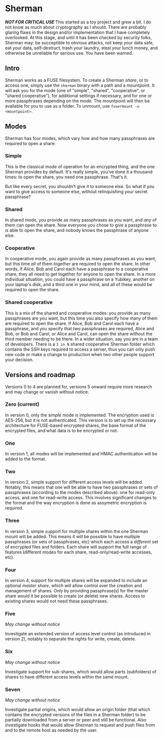 # Sherman

___NOT FOR CRITICAL USE___ This started as a toy project and grew a bit. I do
not know as much about cryptography as I should. There are probably glaring
flaws in the design and/or implementation that I have completely overlooked.
At this stage, and until it has been checked by security folks, Sherman may: be
succeptible to obvious attacks, not keep your data safe, eat your data,
self-destruct, trash your laundry, steal your lunch money, and otherwise be
unreliable for serious use. You have been warned.

## Intro

Sherman works as a FUSE filesystem. To create a Sherman _share_, or to access
one, simply use the `sherman` binary with a path and a mountpoint. It will ask
you for the mode (one of "simple", "shared", "cooperative", or "shared
cooperative"), for additional settings if necessary, and for one or more
passphrases depending on the mode. The mountpoint will then be available for
you to use as a folder. To unmount, use `fusermount -u <mountpoint>`.

## Modes

Sherman has four modes, which vary how and how many passphrases are required to
open a share:

### Simple

This is the classical mode of operation for an encrypted thing, and the one
Sherman provides by default. It's really simple, you've done it a thousand
times: to open the share, you need one passphrase. That's it.

But like every secret, you shouldn't give it to someone else. So what if you
want to give access to someone else, without relinquishing your secret
passphrase?

### Shared

In shared mode, you provide as many passphrases as you want, and *any* of them
can open the share. Now everyone you chose to give a passphrase to is able to
open the share, and nobody knows the passphrase of anyone else.

### Cooperative

In cooperative mode, you again provide as many passphrases as you want, but
this time *all* of them *together* are required to open the share. In other
words, if Alice, Bob and Carol each have a passphrase to a cooperative share,
they all need to get together for anyone to open the share. In a more
individual situation, you could have a passphrase on a Yubikey, another on your
laptop's disk, and a third one in your mind, and all of these would be required
to open the share.

### Shared cooperative

This is a mix of the shared and cooperative modes: you provide as many
passphrases are you want, but this time you also specify how many of them are
required to open the share. If Alice, Bob and Carol each have a passphrase, and
you specify that two passphrases are required, Alice and Bob, or Bob and Carol,
or Alice and Carol, can open the share without the third member needing to be
there. In a wider situation, say you are in a team of developers. There is a
`3 in N` shared cooperative Sherman folder which contains the SSH keys required
to access a server, thus you can only push new code or make a change to
production when two other people support your decision.

## Versions and roadmap

Versions 0 to 4 are planned for, versions 5 onward require more research and
may change or vanish without notice.

### Zero (current)

In version 0, only the *simple* mode is implemented. The encryption used is
AES-256, but it is not authenticated. This version is to set up the necessary
architecture for FUSE-based encrypted shares, the base format of the encrypted
files, and what data is to be encrypted or not.

### One

In version 1, all modes will be implemented and HMAC authentication will be
added to the format.

### Two

In version 2, simple support for different access levels will be added.
Notably, this means that one will be able to have two passphrases or sets of
passphrases (according to the modes described above): one for read-only access,
and one for read-write access. This involves significant changes to the format
and the way encryption is done as assymetric encryption is required.

### Three

In version 3, simple support for multiple shares within the one Sherman mount
will be added. This means it will be possible to have multiple passphrases (or
sets of passphrases, etc) which each access a *different* set of encrypted
files and folders. Each share will support the full range of features
(different modes for each share, read-only/read-write accesses, etc).

### Four

In version 4, support for multiple shares will be expanded to include an
optional *master share*, which will allow control over the creation and
management of shares. Only by providing passphrase(s) for the master share
would it be possible to create (or delete) new shares. Access to existing
shares would not need these passphrases.

### Five

_May change without notice_

Investigate an extended version of access level control (as introduced in
version 2), notably to separate the rights for write, create, delete.

### Six

_May change without notice_

Investigate support for sub-shares, which would allow parts (subfolders) of
shares to have different access levels within the same mount.

### Seven

_May change without notice_

Investigate partial origins, which would allow an origin folder (that which
contains the encrypted versions of the files in a Sherman folder) to be
partially downloaded from a server or peer and still be functional. Also
investigate hooks that would allow Sherman to request and push files from and
to the remote host as needed by the user.
